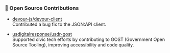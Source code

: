 ### 🚀 Open Source Contributions

- [devour-js/devour-client](https://github.com/devour-js/devour-client)  
  Contributed a bug fix to the JSON:API client.

- [usdigitalresponse/usdr-gost](https://github.com/usdigitalresponse/usdr-gost)  
  Supported civic tech efforts by contributing to GOST (Government Open Source Tooling), improving accessibility and code quality.
